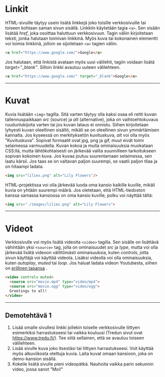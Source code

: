 # Linkit

HTML-sivuille täytyy usein lisätä linkkejä joko toisille verkkosivuille tai toiseen kohtaan saman sivun sisällä. Linkkiin käytetään tagia ````<a>````. 
Sen sisään lisätää *href*, joka osoittaa haluttuun verkkosivuun. Tagin väliin kirjoitetaan teksti, jonka halutaan toimivan linkkinä. Myös kuva tai kokonainen elementti voi toimia linkkinä, jolloin se sijoitetaan ``<a>`` tagien väliin.
````html
<a href="https://www.google.com/">Google</a>
````

Jos halutaan, että linkistä avataan myös uusi välilehti, tagiin voidaan lisätä *target="_blank"*. Silloin linkki avautuu uuteen välilehteen.

````html 
<a href="https://www.google.com/" target="_blank">Google</a>
````

---

# Kuvat

Kuvia lisätään ``<img>`` tagilla. Sitä varten täytyy olla kaksi osaa eli reitti kuvan tallennuspaikkaan *src* (source) ja *alt* (alternative), joka on vaihtoehtokuvaus ruudunlukijoita varten 
tai jos kuvan lataus ei onnistu. Siihen kirjoitetaan lyhyesti kuvan oleellinen sisältö, mikäli se on oleellinen sivun ymmärtämisen kannalta. Jos kyseessä on merkityksetön kuvituskuva, *alt* voi olla myös "Kuvituskuva". 
Sopivat formaatit ovat jpg, png ja gif, muut eivät toimi selaimessa varmuudella. Kuvan kokoa ja muita ominaisuuksia muokataan CSS:llä, mutta lähtökohtaisesti on järkevää valita suunnilleen tarkoitukseen sopivan kokoinen kuva. 
Jos kuvaa joutuu suurentamaan selaimessa, sen laatu kärsii. Jos taas se on valtavan paljon suurempi, se vaatii paljon tilaa ja on hitaampi ladata.

````html
<img src="lilies.png" alt="Lily Flowers"/>
````

HTML-projektissa voi olla järkevää luoda oma kansio kaikille kuville, mikäli kuvia on yhtään suurempi määrä. Jos oletetaan, että HTML-tiedoston kanssa samassa kansiossa on oma kansio kuville, polku voi näyttää tältä:

````html
<img src="./images/lilies.png" alt="Lily Flowers">
````
---

# Videot

Verkkosivulle voi myös lisätä videoita ``<video>`` tagilla. Sen sisälle on lisättävä vähintään yksi ``<source>`` tag, jolla on ominaisuudet *src* ja *type*, 
mutta voi olla järkevää lisätä videoon välittömästi ominaisuuksia, kuten *controls*, jotta sivun käyttäjä voi käyttää videota. Lisäksi videolla voi olla ominaisuuksia, kuten *autoplay*, *muted* tai *loop*. 
Jos haluat ladata videon Youtubesta, siihen on [erillinen tapansa](https://www.w3schools.com/html/html_youtube.asp) <base target="_blank">. 

````html
<video controls muted>
  <source src="movie.mp4" type="video/mp4">
  <source src="movie.ogg" type="video/ogg">
  Greetings to all!
</video>
````

---

## Demotehtävä 1

1. Lisää omalle sivullesi linkki jollekin toiselle verkkosivulle liittyen esimerkiksi harrastukseesi tai vaikka kouluusi (Tredun sivut ovat https://www.tredu.fi/). 
Tee siitä sellainen, että se avautuu toiseen välilehteen.
2. Lisää sivulle kuva joko itsestäsi tai liittyen harrastukseesi. Voit käyttää myös alkuviikosta otettuja kuvia. Laita kuvat omaan kansioon, joka on demo-kansion sisällä.
3. Kokeile lisätä sivulle pieni videopätkä. Nauhoita vaikka parin sekunnin video, jossa sanot "Moi!"
